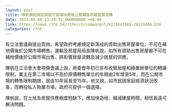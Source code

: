 ```yaml
---
layout: post
title: 陳帆稱倘資助房屋不能補地價後公開轉售將礙居屋流轉　
date: 2022-04-06 13:29:35.000000000 +08:00
link: https://news.rthk.hk/rthk/ch/component/k2/1642681-20220406.htm
categories: rthk
---
```


有立法會議員提出質詢，希望政府考慮規定新落成的資助出售房屋單位，不可在補地價後於公開市場轉售。運輸及房屋局局長陳帆說，如所有資助出售房屋都不可在補地價後於公開市場出售，將影響居屋流轉及減少居屋的供應。

陳帆在立法會大會視像會議上說，房委會年初已宣布收緊居屋和綠置居單位的轉讓限制，業主在第二市場以不高於原價轉售單位的年期由2年增至5年，而在公開市場的轉售限制期限，就由10年延長至15年。他又說，如市民因家庭經濟狀況改善，而轉投私人物業市場，政府可提供一個選擇。

陳帆說，在土地及房屋供應極度短缺下，應加快造地、縮減建屋時間，相信長遠可解決問題。
